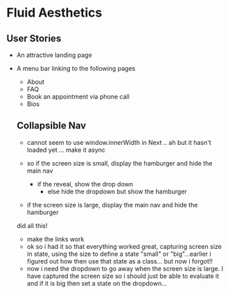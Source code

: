 # Fluid Aesthetics

## User Stories
- An attractive landing page
- A menu bar linking to the following pages
    - About
    - FAQ
    - Book an appointment via phone call
    - Bios


    ## Collapsible Nav
    - cannot seem to use window.innerWidth in Next  .. ah but it hasn't loaded yet ... make it async

    - so if the screen size is small, display the hamburger and hide the main nav
        - if the reveal, show the drop down
            - else hide the dropdown but show the hamburger
    - if the screen size is large, display the main nav and hide the hamburger

    did all this!

    - make the links work
    - ok so i had it so that everything worked great, capturing screen size in state, using the size to define a state "small" or "big"...earlier i figured  out how then use that state as a class... but now i forgot!!  
    - now i need the dropdown to go away when the screen size is large. I have captured the screen size so i should just be able to evaluate it and if it is big then set a state on the dropdown...